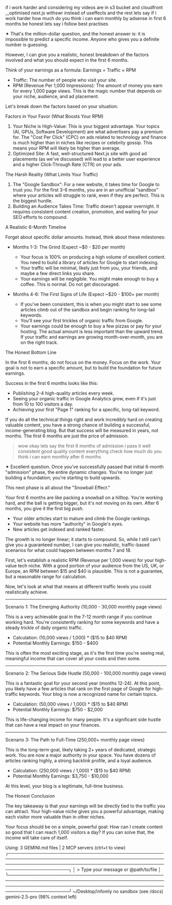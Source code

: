 if i work harder and considering my videos are in s3 bucket and cloudfront ,,,optimised next.js withswr instead of useffects and the rest lets say if i work harder how 
  much do you think i can earn monthly by adsense in first 6 months be honest lets say i follow best practises

✦ That's the million-dollar question, and the honest answer is: it is impossible to predict a specific income. Anyone who gives you a definite number is guessing.

  However, I can give you a realistic, honest breakdown of the factors involved and what you should expect in the first 6 months.

  Think of your earnings as a formula: Earnings = Traffic × RPM

   * Traffic: The number of people who visit your site.
   * RPM (Revenue Per 1,000 Impressions): The amount of money you earn for every 1,000 page views. This is the magic number that depends on your niche, audience, and ad
     placement.

  Let's break down the factors based on your situation:

  Factors in Your Favor (What Boosts Your RPM)

   1. Your Niche is High-Value: This is your biggest advantage. Your topics (AI, GPUs, Software Development) are what advertisers pay a premium for. The "Cost Per Click"
      (CPC) on ads related to technology and finance is much higher than in niches like recipes or celebrity gossip. This means your RPM will likely be higher than average.
   2. Optimized Site: A fast, well-structured Next.js site with good ad placements (as we've discussed) will lead to a better user experience and a higher Click-Through Rate
      (CTR) on your ads.

  The Harsh Reality (What Limits Your Traffic)

   1. The "Google Sandbox": For a new website, it takes time for Google to trust you. For the first 3-6 months, you are in an unofficial "sandbox" where your articles will
      struggle to rank, even if they are perfect. This is the biggest hurdle.
   2. Building an Audience Takes Time: Traffic doesn't appear overnight. It requires consistent content creation, promotion, and waiting for your SEO efforts to compound.

  A Realistic 6-Month Timeline

  Forget about specific dollar amounts. Instead, think about these milestones:

   * Months 1-3: The Grind (Expect ~$0 - $20 per month)
       * Your focus is 100% on producing a high volume of excellent content. You need to build a library of articles for Google to start indexing.
       * Your traffic will be minimal, likely just from you, your friends, and maybe a few direct links you share.
       * Your earnings will be negligible. You might make enough to buy a coffee. This is normal. Do not get discouraged.

   * Months 4-6: The First Signs of Life (Expect ~$20 - $100+ per month)
       * If you've been consistent, this is when you might start to see some articles climb out of the sandbox and begin ranking for long-tail keywords.
       * You'll see your first trickles of organic traffic from Google.
       * Your earnings could be enough to buy a few pizzas or pay for your hosting. The actual amount is less important than the upward trend. If your traffic and earnings
         are growing month-over-month, you are on the right track.

  The Honest Bottom Line

  In the first 6 months, do not focus on the money. Focus on the work. Your goal is not to earn a specific amount, but to build the foundation for future earnings.

  Success in the first 6 months looks like this:
   * Publishing 2-4 high-quality articles every week.
   * Seeing your organic traffic in Google Analytics grow, even if it's just from 10 to 100 visitors a day.
   * Achieving your first "Page 1" ranking for a specific, long-tail keyword.

  If you do all the technical things right and work incredibly hard on creating valuable content, you have a strong chance of building a successful, income-generating
  blog. But that success will be measured in years, not months. The first 6 months are just the price of admission.

> wow okay lets say the first 6 months of admission i pass it well consistent good quality content everything check how much do you think i can earn monthly after 6 months

✦ Excellent question. Once you've successfully passed that initial 6-month "admission" phase, the entire dynamic changes. You're no longer just building a foundation; you're
   starting to build upwards.

  This next phase is all about the "Snowball Effect."

  Your first 6 months are like packing a snowball on a hilltop. You're working hard, and the ball is getting bigger, but it's not moving on its own. After 6 months, you
  give it the first big push.

   * Your older articles start to mature and climb the Google rankings.
   * Your website has more "authority" in Google's eyes.
   * New articles get indexed and ranked faster.

  The growth is no longer linear; it starts to compound. So, while I still can't give you a guaranteed number, I can give you realistic, traffic-based scenarios for what
  could happen between months 7 and 18.

  First, let's establish a realistic RPM (Revenue per 1,000 views) for your high-value tech niche. With a good portion of your audience from the US, UK, or Europe, an RPM
  between $15 and $40 is plausible. This is not a guarantee, but a reasonable range for calculation.

  Now, let's look at what that means at different traffic levels you could realistically achieve.

  ---

  Scenario 1: The Emerging Authority (10,000 - 30,000 monthly page views)

  This is a very achievable goal in the 7-12 month range if you continue working hard. You're consistently ranking for some keywords and have a steady trickle of daily
  organic traffic.

   * Calculation: (10,000 views / 1,000) * ($15 to $40 RPM)
   * Potential Monthly Earnings: $150 - $400

  This is often the most exciting stage, as it's the first time you're seeing real, meaningful income that can cover all your costs and then some.

  ---

  Scenario 2: The Serious Side Hustle (50,000 - 100,000 monthly page views)

  This is a fantastic goal for your second year (months 12-24). At this point, you likely have a few articles that rank on the first page of Google for high-traffic
  keywords. Your blog is now a recognized name for certain topics.

   * Calculation: (50,000 views / 1,000) * ($15 to $40 RPM)
   * Potential Monthly Earnings: $750 - $2,000

  This is life-changing income for many people. It's a significant side hustle that can have a real impact on your finances.

  ---

  Scenario 3: The Path to Full-Time (250,000+ monthly page views)

  This is the long-term goal, likely taking 2+ years of dedicated, strategic work. You are now a major authority in your space. You have dozens of articles ranking highly,
   a strong backlink profile, and a loyal audience.

   * Calculation: (250,000 views / 1,000) * ($15 to $40 RPM)
   * Potential Monthly Earnings: $3,750 - $10,000

  At this level, your blog is a legitimate, full-time business.

  The Honest Conclusion

  The key takeaway is that your earnings will be directly tied to the traffic you can attract. Your high-value niche gives you a powerful advantage, making each visitor
  more valuable than in other niches.

  Your focus should be on a simple, powerful goal: How can I create content so good that I can reach 1,000 visitors a day? If you can solve that, the income will take care
   of itself.

Using: 3 GEMINI.md files | 2 MCP servers (ctrl+t to view)
╭─────────────────────────────────────────────────────────────────────────────────────────────────────────────────────────────────────────────────────────────────────────╮
│ >   Type your message or @path/to/file                                                                                                                                  │
╰─────────────────────────────────────────────────────────────────────────────────────────────────────────────────────────────────────────────────────────────────────────╯
~/Desktop/infomly                                                no sandbox (see /docs)                                                 gemini-2.5-pro (98% context left)


